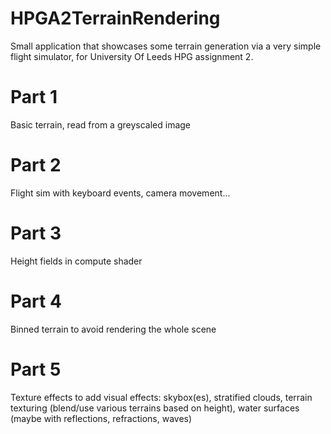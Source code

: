 # HPGA2TerrainRendering
Small application that showcases some terrain generation via a very simple flight simulator, for University Of Leeds HPG assignment 2.

# Part 1
Basic terrain, read from a greyscaled image
# Part 2
Flight sim with keyboard events, camera movement...
# Part 3
Height fields in compute shader
# Part 4
Binned terrain to avoid rendering the whole scene
# Part 5
Texture effects to add visual effects: skybox(es), stratified clouds, terrain texturing (blend/use various terrains based on height), water surfaces (maybe with reflections, refractions, waves)
